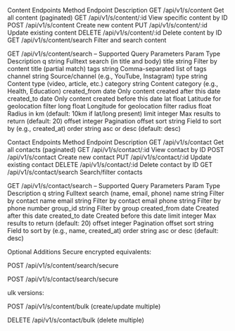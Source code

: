 Content Endpoints
Method	Endpoint	Description
GET	/api/v1/s/content	Get all content (paginated)
GET	/api/v1/s/content/:id	View specific content by ID
POST	/api/v1/s/content	Create new content
PUT	/api/v1/s/content/:id	Update existing content
DELETE	/api/v1/s/content/:id	Delete content by ID
GET	/api/v1/s/content/search	Filter and search content

GET /api/v1/s/content/search – Supported Query Parameters
Param	Type	Description
q	string	Fulltext search (in title and body)
title	string	Filter by content title (partial match)
tags	string	Comma-separated list of tags
channel	string	Source/channel (e.g., YouTube, Instagram)
type	string	Content type (video, article, etc.)
category	string	Content category (e.g., Health, Education)
created_from	date	Only content created after this date
created_to	date	Only content created before this date
lat	float	Latitude for geolocation filter
long	float	Longitude for geolocation filter
radius	float	Radius in km (default: 10km if lat/long present)
limit	integer	Max results to return (default: 20)
offset	integer	Pagination offset
sort	string	Field to sort by (e.g., created_at)
order	string	asc or desc (default: desc)

Contact Endpoints
Method	Endpoint	Description
GET	/api/v1/s/contact	Get all contacts (paginated)
GET	/api/v1/s/contact/:id	View contact by ID
POST	/api/v1/s/contact	Create new contact
PUT	/api/v1/s/contact/:id	Update existing contact
DELETE	/api/v1/s/contact/:id	Delete contact by ID
GET	/api/v1/s/contact/search	Search/filter contacts

GET /api/v1/s/contact/search – Supported Query Parameters
Param	Type	Description
q	string	Fulltext search (name, email, phone)
name	string	Filter by contact name
email	string	Filter by contact email
phone	string	Filter by phone number
group_id	string	Filter by group
created_from	date	Created after this date
created_to	date	Created before this date
limit	integer	Max results to return (default: 20)
offset	integer	Pagination offset
sort	string	Field to sort by (e.g., name, created_at)
order	string	asc or desc (default: desc)

Optional Additions
Secure encrypted equivalents:

POST /api/v1/s/content/search/secure

POST /api/v1/s/contact/search/secure

ulk versions:

POST /api/v1/s/content/bulk (create/update multiple)

DELETE /api/v1/s/contact/bulk (delete multiple)
